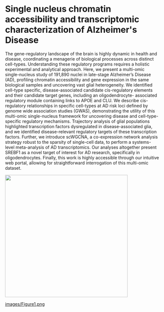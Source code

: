 # Single nucleus chromatin accessibility and transcriptomic characterization of Alzheimer's Disease

The gene-regulatory landscape of the brain is highly dynamic in health and disease, coordinating a menagerie of biological processes across distinct cell-types. Understanding these regulatory programs requires a holistic experimental and analytical approach. Here, we present a multi-omic single-nucleus study of 191,890 nuclei in late-stage Alzheimer’s Disease (AD), profiling chromatin accessibility and gene expression in the same biological samples and uncovering vast glial heterogeneity. We identified cell-type specific, disease-associated candidate cis-regulatory elements and their candidate target genes, including an oligodendrocyte- associated regulatory module containing links to APOE and CLU. We describe cis-regulatory relationships in specific cell-types at AD risk loci defined by genome wide association studies (GWAS), demonstrating the utility of this multi-omic single-nucleus framework for uncovering disease and cell-type-specific regulatory mechanisms. Trajectory analysis of glial populations highlighted transcription factors dysregulated in disease-associated glia, and we identified disease-relevant regulatory targets of these transcription factors. Further, we introduce scWGCNA, a co-expression network analysis strategy robust to the sparsity of single-cell data, to perform a systems-level meta-analysis of AD transcriptomics. Our analyses altogether present SREBF1 as a novel target of interest for AD research, specifically in oligodendrocytes. Finally, this work is highly accessible through our intuitive web portal, allowing for straightforward interrogation of this multi-omic dataset.


<img align="center" width="400" src="plots/PB_GM12878_R1-PB_GM12878_R2_gene_correlationPlot.png">


[images/Figure1.png]()
